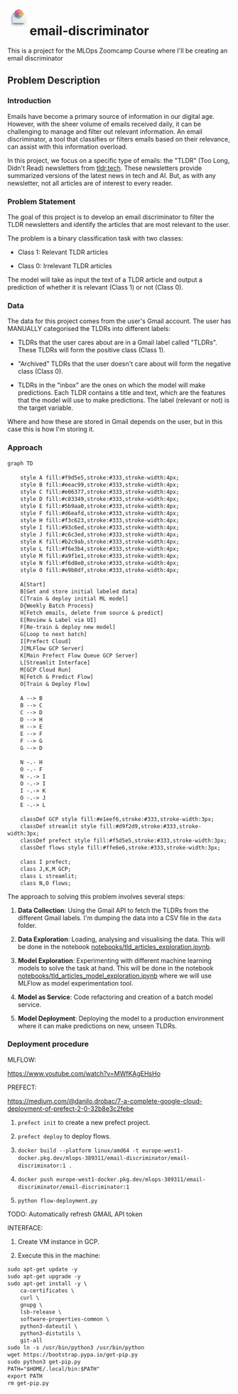 
<img align="left" width="50" height="50" src="./images/email-discriminator.png" alt="email-discriminator">

# email-discriminator

This is a project for the MLOps Zoomcamp Course where I'll be creating an email discriminator

## Problem Description

### Introduction

Emails have become a primary source of information in our digital age. However, with the sheer volume of emails received daily, it can be challenging to manage and filter out relevant information. An email discriminator, a tool that classifies or filters emails based on their relevance, can assist with this information overload.

In this project, we focus on a specific type of emails: the "TLDR" (Too Long, Didn't Read) newsletters from [tldr.tech](https://tldr.tech/). These newsletters provide summarized versions of the latest news in tech and AI. But, as with any newsletter, not all articles are of interest to every reader.

### Problem Statement

The goal of this project is to develop an email discriminator to filter the TLDR newsletters and identify the articles that are most relevant to the user.

The problem is a binary classification task with two classes:

* Class 1: Relevant TLDR articles

* Class 0: Irrelevant TLDR articles

The model will take as input the text of a TLDR article and output a prediction of whether it is relevant (Class 1) or not (Class 0).

### Data

The data for this project comes from the user's Gmail account. The user has MANUALLY categorised the TLDRs into different labels:

* TLDRs that the user cares about are in a Gmail label called "TLDRs". These TLDRs will form the positive class (Class 1).

* "Archived" TLDRs that the user doesn't care about will form the negative class (Class 0).

* TLDRs in the "inbox" are the ones on which the model will make predictions.
Each TLDR contains a title and text, which are the features that the model will use to make predictions. The label (relevant or not) is the target variable.

Where and how these are stored in Gmail depends on the user, but in this case this is how I'm storing it.

### Approach

```mermaid
graph TD

    style A fill:#f9d5e5,stroke:#333,stroke-width:4px;
    style B fill:#eeac99,stroke:#333,stroke-width:4px;
    style C fill:#e06377,stroke:#333,stroke-width:4px;
    style D fill:#c83349,stroke:#333,stroke-width:4px;
    style E fill:#5b9aa0,stroke:#333,stroke-width:4px;
    style F fill:#d6eafd,stroke:#333,stroke-width:4px;
    style H fill:#f3c623,stroke:#333,stroke-width:4px;
    style I fill:#93c6ed,stroke:#333,stroke-width:4px;
    style J fill:#c6c3ed,stroke:#333,stroke-width:4px;
    style K fill:#b2c9ab,stroke:#333,stroke-width:4px;
    style L fill:#f6e3b4,stroke:#333,stroke-width:4px;
    style M fill:#a9f1e1,stroke:#333,stroke-width:4px;
    style N fill:#f6d8e0,stroke:#333,stroke-width:4px;
    style O fill:#e9b0df,stroke:#333,stroke-width:4px;

    A[Start]
    B[Get and store initial labeled data]
    C[Train & deploy initial ML model]
    D{Weekly Batch Process}
    H[Fetch emails, delete from source & predict]
    E[Review & Label via UI]
    F[Re-train & deploy new model]
    G[Loop to next batch]
    I[Prefect Cloud]
    J[MLFlow GCP Server]
    K[Main Prefect Flow Queue GCP Server]
    L[Streamlit Interface]
    M[GCP Cloud Run]
    N[Fetch & Predict Flow]
    O[Train & Deploy Flow]

    A --> B
    B --> C
    C --> D
    D --> H
    H --> E
    E --> F
    F --> G
    G --> D

    N -.- H
    O -.- F
    N -.-> I
    O -.-> I
    I -.-> K
    O -.-> J
    E -.-> L

    classDef GCP style fill:#e1eef6,stroke:#333,stroke-width:3px;
    classDef streamlit style fill:#d9f2d9,stroke:#333,stroke-width:3px;
    classDef prefect style fill:#f5d5e5,stroke:#333,stroke-width:3px;
    classDef flows style fill:#ffe6e6,stroke:#333,stroke-width:3px;

    class I prefect;
    class J,K,M GCP;
    class L streamlit;
    class N,O flows;

```

The approach to solving this problem involves several steps:

1. **Data Collection**: Using the Gmail API to fetch the TLDRs from the different Gmail labels. I'm dumping the data into a CSV file in the `data` folder.

2. **Data Exploration**: Loading, analysing and visualising the data. This will be done in the notebook [notebooks/tld_articles_exploration.ipynb](notebooks/tld_articles_exploration.ipynb).

3. **Model Exploration**: Experimenting with different machine learning models to solve the task at hand. This will be done in the notebook [notebooks/tld_articles_model_exploration.ipynb](notebooks/tld_articles_model_exploration.ipynb) where we will use MLFlow as model experimentation tool.

4. **Model as Service**: Code refactoring and creation of a batch model service.

5. **Model Deployment**: Deploying the model to a production environment where it can make predictions on new, unseen TLDRs.

### Deployment procedure

MLFLOW:

https://www.youtube.com/watch?v=MWfKAgEHsHo

PREFECT:

https://medium.com/@danilo.drobac/7-a-complete-google-cloud-deployment-of-prefect-2-0-32b8e3c2febe

1. `prefect init` to create a new prefect project.

2. `prefect deploy` to deploy flows.

3. `docker build --platform linux/amd64 -t europe-west1-docker.pkg.dev/mlops-389311/email-discriminator/email-discriminator:1 .`

4. `docker push europe-west1-docker.pkg.dev/mlops-389311/email-discriminator/email-discriminator:1`

5. `python flow-deployment.py`

TODO: Automatically refresh GMAIL API token

INTERFACE:

1. Create VM instance in GCP.

2. Execute this in the machine:

```shell
sudo apt-get update -y
sudo apt-get upgrade -y
sudo apt-get install -y \
    ca-certificates \
    curl \
    gnupg \
    lsb-release \
    software-properties-common \
    python3-dateutil \
    python3-distutils \
    git-all
sudo ln -s /usr/bin/python3 /usr/bin/python
wget https://bootstrap.pypa.io/get-pip.py
sudo python3 get-pip.py
PATH="$HOME/.local/bin:$PATH"
export PATH
rm get-pip.py
```
